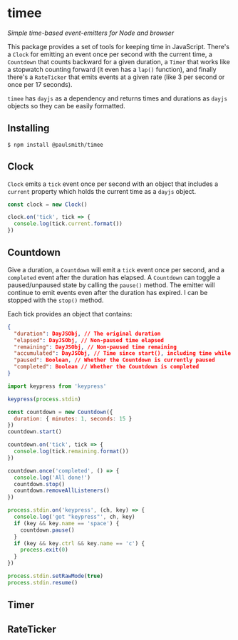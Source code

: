 # timee

_Simple time-based event-emitters for Node and browser_

This package provides a set of tools for keeping time in JavaScript. There's a `Clock` for emitting an event once per second with the current time, a `Countdown` that counts backward for a given duration, a `Timer` that works like a stopwatch counting forward (it even has a `lap()` function), and finally there's a `RateTicker` that emits events at a given rate (like 3 per second or once per 17 seconds).

`timee` has `dayjs` as a dependency and returns times and durations as `dayjs` objects so they can be easily formatted.

## Installing

```
$ npm install @paulsmith/timee
```

## Clock

`Clock` emits a `tick` event once per second with an object that includes a `current` property which holds the current time as a `dayjs` object.

```javascript
const clock = new Clock()

clock.on('tick', tick => {
  console.log(tick.current.format())
})
```

## Countdown

Give a duration, a `Countdown` will emit a `tick` event once per second, and a `completed` event after the duration has elapsed. A `Countdown` can toggle a paused/unpaused state by calling the `pause()` method. The emitter will continue to emit events even after the duration has expired. I can be stopped with the `stop()` method.

Each tick provides an object that contains:

```json
{
  "duration": DayJSObj, // The original duration
  "elapsed": DayJSObj, // Non-paused time elapsed
  "remaining": DayJSObj, // Non-paused time remaining
  "accumulated": DayJSObj, // Time since start(), including time while paused
  "paused": Boolean, // Whether the Countdown is currently paused
  "completed": Boolean // Whether the Countdown is completed
}
```

```javascript
import keypress from 'keypress'

keypress(process.stdin)

const countdown = new Countdown({
  duration: { minutes: 1, seconds: 15 }
})
countdown.start()

countdown.on('tick', tick => {
  console.log(tick.remaining.format())
})

countdown.once('completed', () => {
  console.log('All done!')
  countdown.stop()
  countdown.removeAllListeners()
})

process.stdin.on('keypress', (ch, key) => {
  console.log('got "keypress"', ch, key)
  if (key && key.name == 'space') {
    countdown.pause()
  }
  if (key && key.ctrl && key.name == 'c') {
    process.exit(0)
  }
})

process.stdin.setRawMode(true)
process.stdin.resume()
```

## Timer

## RateTicker
